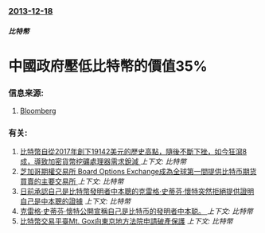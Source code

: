 ### [2013-12-18](/news/2013/12/18/index.md)

##### 比特幣
#  中國政府壓低比特幣的價值35% 




### 信息来源:

1. [Bloomberg](http://www.bloomberg.com/news/2013-12-18/btc-china-says-it-can-t-accept-new-deposits-for-bitcoin-trading.html)

### 有关:

1. [比特幣自從2017年創下19142美元的歷史高點，隨後不斷下挫，如今狂瀉8成，導致加密貨幣挖礦處理器需求銳減 ](/news/2018/12/25/比特幣自從2017年創下19142美元的歷史高點-隨後不斷下挫-如今狂瀉8成-導致加密貨幣挖礦處理器需求銳減.md) _上下文: 比特幣_
2. [芝加哥期權交易所 Board Options Exchange成為全球第一間提供比特币期货買賣的主要交易所 ](/news/2017/12/10/芝加哥期權交易所-Board-Options-Exchange成為全球第一間提供比特币期货買賣的主要交易所.md) _上下文: 比特幣_
3. [ 日前承認自己是比特幣發明者中本聰的克雷格·史蒂芬·懷特突然拒絕提供證明自己是中本聰的證據](/news/2016/05/5/日前承認自己是比特幣發明者中本聰的克雷格-史蒂芬-懷特突然拒絕提供證明自己是中本聰的證據.md) _上下文: 比特幣_
4. [克雷格·史蒂芬·懷特公開宣稱自己是比特币的發明者中本聪。 ](/news/2016/05/2/克雷格-史蒂芬-懷特公開宣稱自己是比特币的發明者中本聪.md) _上下文: 比特幣_
5. [比特幣交易平臺Mt. Gox向東京地方法院申請破產保護](/news/2014/02/28/比特幣交易平臺Mt-Gox向東京地方法院申請破產保護.md) _上下文: 比特幣_
